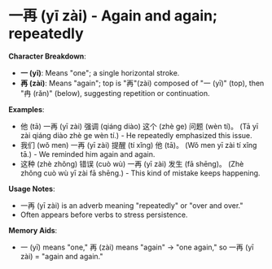 # **一再 (yī zài) - Again and again; repeatedly**

**Character Breakdown**:  
- **一 (yī)**: Means "one"; a single horizontal stroke.  
- **再 (zài)**: Means "again"; top is "再"(zài) composed of "一 (yī)" (top), then "冉 (rǎn)" (below), suggesting repetition or continuation.

**Examples**:  
- 他 (tā) 一再 (yī zài) 强调 (qiáng diào) 这个 (zhè ge) 问题 (wèn tí)。 (Tā yī zài qiáng diào zhè ge wèn tí.) - He repeatedly emphasized this issue.  
- 我们 (wǒ men) 一再 (yī zài) 提醒 (tí xǐng) 他 (tā)。 (Wǒ men yī zài tí xǐng tā.) - We reminded him again and again.  
- 这种 (zhè zhǒng) 错误 (cuò wù) 一再 (yī zài) 发生 (fā shēng)。 (Zhè zhǒng cuò wù yī zài fā shēng.) - This kind of mistake keeps happening.

**Usage Notes**:  
- 一再 (yī zài) is an adverb meaning "repeatedly" or "over and over."  
- Often appears before verbs to stress persistence.

**Memory Aids**:  
- 一 (yī) means "one," 再 (zài) means "again" → "one again," so 一再 (yī zài) = "again and again."